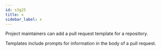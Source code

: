 ```yaml
---
id: s3g25
title: x
sidebar_label: x
---
```


Project maintainers can add a pull request template for a repository.

Templates include prompts for information in the body of a pull request.
